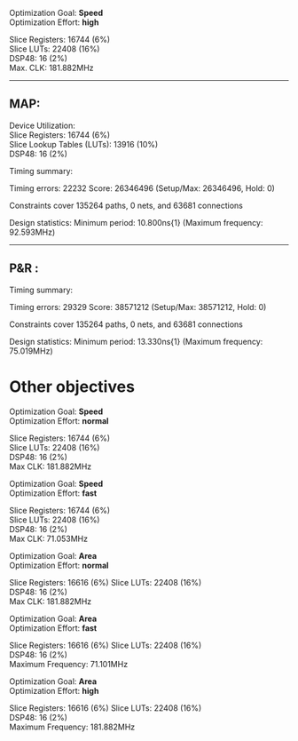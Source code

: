 Optimization Goal: **Speed**\
Optimization Effort: **high**

Slice Registers: 16744 (6%)  
Slice LUTs: 22408 (16%)\
DSP48: 16 (2%)\
Max. CLK: 181.882MHz

---

## MAP: 
Device Utilization:\
Slice Registers: 16744 (6%)\
Slice Lookup Tables (LUTs): 13916 (10%)\
DSP48: 16 (2%)



Timing summary:

Timing errors: 22232  Score: 26346496  (Setup/Max: 26346496, Hold: 0)

Constraints cover 135264 paths, 0 nets, and 63681 connections

Design statistics:
   Minimum period:  10.800ns{1}   (Maximum frequency:  92.593MHz)

---

## P&R :
Timing summary:

Timing errors: 29329  Score: 38571212  (Setup/Max: 38571212, Hold: 0)

Constraints cover 135264 paths, 0 nets, and 63681 connections

Design statistics:
   Minimum period:  13.330ns{1}   (Maximum frequency:  75.019MHz)

# Other objectives
Optimization Goal: **Speed**\
Optimization Effort: **normal**

Slice Registers: 16744 (6%)  
Slice LUTs: 22408 (16%)\
DSP48: 16 (2%)\
Max CLK: 181.882MHz

Optimization Goal: **Speed**\
Optimization Effort: **fast**

Slice Registers: 16744 (6%)  
Slice LUTs: 22408 (16%)\
DSP48: 16 (2%)\
Max CLK: 71.053MHz

Optimization Goal: **Area**\
Optimization Effort: **normal**

Slice Registers: 16616 (6%)
Slice LUTs: 22408 (16%)\
DSP48: 16 (2%)\
Max CLK: 181.882MHz

Optimization Goal: **Area**\
Optimization Effort: **fast**

Slice Registers: 16616 (6%)
Slice LUTs: 22408 (16%)\
DSP48: 16 (2%)\
Maximum Frequency: 71.101MHz

Optimization Goal: **Area**\
Optimization Effort: **high**

Slice Registers: 16616 (6%)
Slice LUTs: 22408 (16%)\
DSP48: 16 (2%)\
Maximum Frequency: 181.882MHz